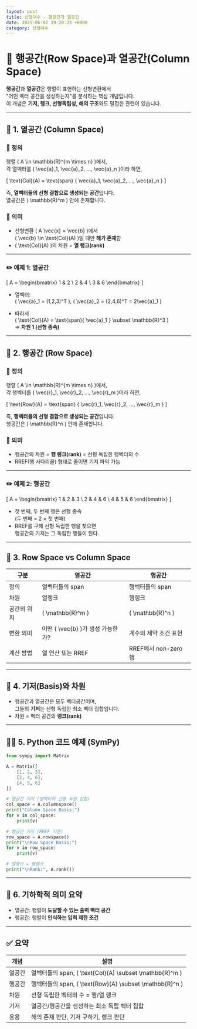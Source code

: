 ```yaml
---
layout: post
title: 선형대수 - 행공간과 열공간
date: 2025-06-02 19:20:23 +0900
category: 선형대수
---
```

# 🧭 행공간(Row Space)과 열공간(Column Space)

**행공간**과 **열공간**은 행렬이 표현하는 선형변환에서  
"어떤 벡터 공간을 생성하는지"를 분석하는 핵심 개념입니다.  
이 개념은 **기저, 랭크, 선형독립성, 해의 구조**와도 밀접한 관련이 있습니다.

---

## 📌 1. 열공간 (Column Space)

### 📘 정의

행렬 \( A \in \mathbb{R}^{m \times n} \)에서,  
각 열벡터를 \( \vec{a}_1, \vec{a}_2, ..., \vec{a}_n \)이라 하면,

\[
\text{Col}(A) = \text{span} \{ \vec{a}_1, \vec{a}_2, ..., \vec{a}_n \}
\]

즉, **열벡터들의 선형 결합으로 생성되는 공간**입니다.  
열공간은 \( \mathbb{R}^m \) 안에 존재합니다.

### 🧠 의미

- 선형변환 \( A \vec{x} = \vec{b} \)에서  
  \( \vec{b} \in \text{Col}(A) \)일 때만 **해가 존재**함
- \( \text{Col}(A) \)의 차원 = **열 랭크(rank)**

---

### ✏️ 예제 1: 열공간

\[
A =
\begin{bmatrix}
1 & 2 \\
2 & 4 \\
3 & 6
\end{bmatrix}
\]

- 열벡터:  
  \( \vec{a}_1 = (1,2,3)^T \), \( \vec{a}_2 = (2,4,6)^T = 2\vec{a}_1 \)

- 따라서  
  \( \text{Col}(A) = \text{span}\{ \vec{a}_1 \} \subset \mathbb{R}^3 \)  
  ⇒ **차원 1 (선형 종속)**

---

## 📌 2. 행공간 (Row Space)

### 📘 정의

행렬 \( A \in \mathbb{R}^{m \times n} \)에서,  
각 행벡터를 \( \vec{r}_1, \vec{r}_2, ..., \vec{r}_m \)이라 하면,

\[
\text{Row}(A) = \text{span} \{ \vec{r}_1, \vec{r}_2, ..., \vec{r}_m \}
\]

즉, **행벡터들의 선형 결합으로 생성되는 공간**입니다.  
행공간은 \( \mathbb{R}^n \) 안에 존재합니다.

### 🧠 의미

- 행공간의 차원 = **행 랭크(rank)** = 선형 독립한 행벡터의 수
- RREF(행 사다리꼴) 형태로 줄이면 기저 파악 가능

---

### ✏️ 예제 2: 행공간

\[
A =
\begin{bmatrix}
1 & 2 & 3 \\
2 & 4 & 6 \\
4 & 5 & 6
\end{bmatrix}
\]

- 첫 번째, 두 번째 행은 선형 종속  
  (두 번째 = 2 × 첫 번째)
- RREF를 구해 선형 독립한 행을 찾으면  
  행공간의 기저는 그 독립한 행들이 된다.

---

## 🔄 3. Row Space vs Column Space

| 구분 | 열공간 | 행공간 |
|------|--------|--------|
| 정의 | 열벡터들의 span | 행벡터들의 span |
| 차원 | 열랭크 | 행랭크 |
| 공간의 위치 | \( \mathbb{R}^m \) | \( \mathbb{R}^n \) |
| 변환 의미 | 어떤 \( \vec{b} \)가 생성 가능한가? | 계수의 제약 조건 표현 |
| 계산 방법 | 열 연산 또는 RREF | RREF에서 non-zero 행 |

---

## 🧮 4. 기저(Basis)와 차원

- 행공간과 열공간은 모두 벡터공간이며,  
  그들의 **기저**는 선형 독립한 최소 벡터 집합입니다.
- 차원 = 벡터 공간의 **랭크(rank)**

---

## 🧑‍💻 5. Python 코드 예제 (SymPy)

```python
from sympy import Matrix

A = Matrix([
    [1, 2, 3],
    [2, 4, 6],
    [4, 5, 6]
])

# 열공간 기저 (열벡터의 선형 독립 집합)
col_space = A.columnspace()
print("Column Space Basis:")
for v in col_space:
    print(v)

# 행공간 기저 (RREF 기준)
row_space = A.rowspace()
print("\nRow Space Basis:")
for v in row_space:
    print(v)

# 열랭크 = 행랭크
print("\nRank:", A.rank())
```

---

## 📐 6. 기하학적 의미 요약

- 열공간: 행렬이 **도달할 수 있는 출력 벡터 공간**
- 행공간: 행렬이 **인식하는 입력 제한 조건**

---

## ✅ 요약

| 개념 | 설명 |
|------|------|
| 열공간 | 열벡터들의 span, \( \text{Col}(A) \subset \mathbb{R}^m \) |
| 행공간 | 행벡터들의 span, \( \text{Row}(A) \subset \mathbb{R}^n \) |
| 차원 | 선형 독립한 벡터의 수 = 행/열 랭크 |
| 기저 | 열공간/행공간을 생성하는 최소 독립 벡터 집합 |
| 응용 | 해의 존재 판단, 기저 구하기, 랭크 판단 |